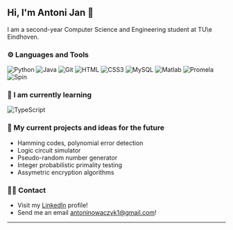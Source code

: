 ## Hi, I'm Antoni Jan 👋
I am a second-year Computer Science and Engineering student at TU\e Eindhoven.

### ⚙️ Languages and Tools
![Python](https://img.shields.io/badge/Python-3776AB?style=for-the-badge&logo=python&logoColor=white)
![Java](https://img.shields.io/badge/Java-ED8B00?style=for-the-badge&logo=openjdk&logoColor=white) 
![Git](	https://img.shields.io/badge/GIT-E44C30?style=for-the-badge&logo=git&logoColor=white)
![HTML](https://img.shields.io/badge/HTML5-E34F26?style=for-the-badge&logo=html5&logoColor=white)
![CSS3](https://img.shields.io/badge/CSS3-1572B6?style=for-the-badge&logo=css3&logoColor=white)
![MySQL](https://img.shields.io/badge/MySQL-4479A1?style=for-the-badge&logo=mysql&logoColor=white)
![Matlab](https://img.shields.io/badge/MATLAB-E46404?style=for-the-badge)
![Promela](https://img.shields.io/badge/Promela-383428?style=for-the-badge)
![Spin](https://img.shields.io/badge/Spin-383428?style=for-the-badge)

### 📖 I am currently learning
![TypeScript](https://shields.io/badge/TypeScript-3178C6?style=for-the-badge&logo=TypeScript&logoColor=FFF)
  
### 🌱 My current projects and ideas for the future
- Hamming codes, polynomial error detection
- Logic circuit simulator
- Pseudo-random number generator
- Integer probabilistic primality testing
- Assymetric encryption algorithms

### 🙋‍♂️ Contact
- Visit my [LinkedIn](https://www.linkedin.com/in/antoni-jan-nowaczyk-ba50b3310/) profile!
- Send me an email [antoninowaczyk1@gmail.com](antoninowaczyk1@gmail.com)!
---
